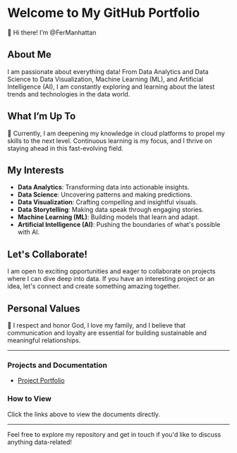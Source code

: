 # Welcome to My GitHub Portfolio

👋 Hi there! I’m @FerManhattan

## About Me
I am passionate about everything data! From Data Analytics and Data Science to Data Visualization, Machine Learning (ML), and Artificial Intelligence (AI), I am constantly exploring and learning about the latest trends and technologies in the data world.

## What I’m Up To
🌱 Currently, I am deepening my knowledge in cloud platforms to propel my skills to the next level. Continuous learning is my focus, and I thrive on staying ahead in this fast-evolving field.

## My Interests
- **Data Analytics**: Transforming data into actionable insights.
- **Data Science**: Uncovering patterns and making predictions.
- **Data Visualization**: Crafting compelling and insightful visuals.
- **Data Storytelling**: Making data speak through engaging stories.
- **Machine Learning (ML)**: Building models that learn and adapt.
- **Artificial Intelligence (AI)**: Pushing the boundaries of what's possible with AI.

## Let's Collaborate!
 I am open to exciting opportunities and eager to collaborate on projects where I can dive deep into data. If you have an interesting project or an idea, let's connect and create something amazing together.

## Personal Values
💞 I respect and honor God, I love my family, and I believe that communication and loyalty are essential for building sustainable and meaningful relationships.

---

### Projects and Documentation

- [Project Portfolio](/DataTales/Project_Portfolio_Fernando_Tapia.pdf)

### How to View
Click the links above to view the documents directly. 

---
Feel free to explore my repository and get in touch if you'd like to discuss anything data-related!

<!---
FerManhattan/FerManhattan is a ✨ special ✨ repository because its `README.md` (this file) appears on your GitHub profile.
You can click the Preview link to take a look at your changes.
--->
